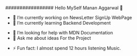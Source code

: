 ################# Hello MySelf Manan Aggarwal  👋


- 🔭 I’m currently working on NewsLetter SignUp WebPage
- 🌱 I’m currently learning Backend Development
<!--- 👯 I’m looking to collaborate on --> 
- 🤔 I’m looking for help with MDN Documentation
- 💬 Ask me about ideas For the Project
<!--- 📫 How to reach me: 
- 😄 Pronouns: ...
-->
- ⚡ Fun fact: I almost spend 12 hours listening Music.
